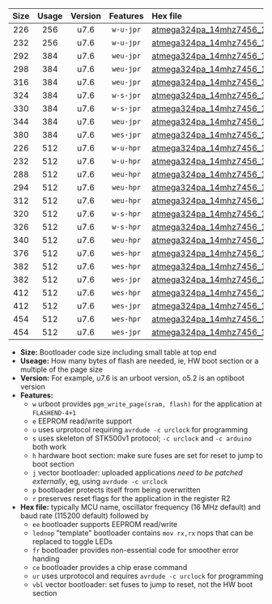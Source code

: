 |Size|Usage|Version|Features|Hex file|
|:-:|:-:|:-:|:-:|:--|
|226|256|u7.6|`w-u-jpr`|[atmega324pa_14mhz7456_19200bps_ur_vbl.hex](https://raw.githubusercontent.com/stefanrueger/urboot/main/atmega324pa_14mhz7456_19200bps_ur_vbl.hex)|
|232|256|u7.6|`w-u-jpr`|[atmega324pa_14mhz7456_19200bps_lednop_ur_vbl.hex](https://raw.githubusercontent.com/stefanrueger/urboot/main/atmega324pa_14mhz7456_19200bps_lednop_ur_vbl.hex)|
|292|384|u7.6|`weu-jpr`|[atmega324pa_14mhz7456_19200bps_ee_ur_vbl.hex](https://raw.githubusercontent.com/stefanrueger/urboot/main/atmega324pa_14mhz7456_19200bps_ee_ur_vbl.hex)|
|298|384|u7.6|`weu-jpr`|[atmega324pa_14mhz7456_19200bps_ee_lednop_ur_vbl.hex](https://raw.githubusercontent.com/stefanrueger/urboot/main/atmega324pa_14mhz7456_19200bps_ee_lednop_ur_vbl.hex)|
|316|384|u7.6|`weu-jpr`|[atmega324pa_14mhz7456_19200bps_ee_lednop_fr_ur_vbl.hex](https://raw.githubusercontent.com/stefanrueger/urboot/main/atmega324pa_14mhz7456_19200bps_ee_lednop_fr_ur_vbl.hex)|
|324|384|u7.6|`w-s-jpr`|[atmega324pa_14mhz7456_19200bps_vbl.hex](https://raw.githubusercontent.com/stefanrueger/urboot/main/atmega324pa_14mhz7456_19200bps_vbl.hex)|
|330|384|u7.6|`w-s-jpr`|[atmega324pa_14mhz7456_19200bps_lednop_vbl.hex](https://raw.githubusercontent.com/stefanrueger/urboot/main/atmega324pa_14mhz7456_19200bps_lednop_vbl.hex)|
|344|384|u7.6|`weu-jpr`|[atmega324pa_14mhz7456_19200bps_ee_lednop_fr_ce_ur_vbl.hex](https://raw.githubusercontent.com/stefanrueger/urboot/main/atmega324pa_14mhz7456_19200bps_ee_lednop_fr_ce_ur_vbl.hex)|
|380|384|u7.6|`wes-jpr`|[atmega324pa_14mhz7456_19200bps_ee_vbl.hex](https://raw.githubusercontent.com/stefanrueger/urboot/main/atmega324pa_14mhz7456_19200bps_ee_vbl.hex)|
|226|512|u7.6|`w-u-hpr`|[atmega324pa_14mhz7456_19200bps_ur.hex](https://raw.githubusercontent.com/stefanrueger/urboot/main/atmega324pa_14mhz7456_19200bps_ur.hex)|
|232|512|u7.6|`w-u-hpr`|[atmega324pa_14mhz7456_19200bps_lednop_ur.hex](https://raw.githubusercontent.com/stefanrueger/urboot/main/atmega324pa_14mhz7456_19200bps_lednop_ur.hex)|
|288|512|u7.6|`weu-hpr`|[atmega324pa_14mhz7456_19200bps_ee_ur.hex](https://raw.githubusercontent.com/stefanrueger/urboot/main/atmega324pa_14mhz7456_19200bps_ee_ur.hex)|
|294|512|u7.6|`weu-hpr`|[atmega324pa_14mhz7456_19200bps_ee_lednop_ur.hex](https://raw.githubusercontent.com/stefanrueger/urboot/main/atmega324pa_14mhz7456_19200bps_ee_lednop_ur.hex)|
|312|512|u7.6|`weu-hpr`|[atmega324pa_14mhz7456_19200bps_ee_lednop_fr_ur.hex](https://raw.githubusercontent.com/stefanrueger/urboot/main/atmega324pa_14mhz7456_19200bps_ee_lednop_fr_ur.hex)|
|320|512|u7.6|`w-s-hpr`|[atmega324pa_14mhz7456_19200bps.hex](https://raw.githubusercontent.com/stefanrueger/urboot/main/atmega324pa_14mhz7456_19200bps.hex)|
|326|512|u7.6|`w-s-hpr`|[atmega324pa_14mhz7456_19200bps_lednop.hex](https://raw.githubusercontent.com/stefanrueger/urboot/main/atmega324pa_14mhz7456_19200bps_lednop.hex)|
|340|512|u7.6|`weu-hpr`|[atmega324pa_14mhz7456_19200bps_ee_lednop_fr_ce_ur.hex](https://raw.githubusercontent.com/stefanrueger/urboot/main/atmega324pa_14mhz7456_19200bps_ee_lednop_fr_ce_ur.hex)|
|376|512|u7.6|`wes-hpr`|[atmega324pa_14mhz7456_19200bps_ee.hex](https://raw.githubusercontent.com/stefanrueger/urboot/main/atmega324pa_14mhz7456_19200bps_ee.hex)|
|382|512|u7.6|`wes-hpr`|[atmega324pa_14mhz7456_19200bps_ee_lednop.hex](https://raw.githubusercontent.com/stefanrueger/urboot/main/atmega324pa_14mhz7456_19200bps_ee_lednop.hex)|
|382|512|u7.6|`wes-jpr`|[atmega324pa_14mhz7456_19200bps_ee_lednop_vbl.hex](https://raw.githubusercontent.com/stefanrueger/urboot/main/atmega324pa_14mhz7456_19200bps_ee_lednop_vbl.hex)|
|412|512|u7.6|`wes-hpr`|[atmega324pa_14mhz7456_19200bps_ee_lednop_fr.hex](https://raw.githubusercontent.com/stefanrueger/urboot/main/atmega324pa_14mhz7456_19200bps_ee_lednop_fr.hex)|
|412|512|u7.6|`wes-jpr`|[atmega324pa_14mhz7456_19200bps_ee_lednop_fr_vbl.hex](https://raw.githubusercontent.com/stefanrueger/urboot/main/atmega324pa_14mhz7456_19200bps_ee_lednop_fr_vbl.hex)|
|454|512|u7.6|`wes-hpr`|[atmega324pa_14mhz7456_19200bps_ee_lednop_fr_ce.hex](https://raw.githubusercontent.com/stefanrueger/urboot/main/atmega324pa_14mhz7456_19200bps_ee_lednop_fr_ce.hex)|
|454|512|u7.6|`wes-jpr`|[atmega324pa_14mhz7456_19200bps_ee_lednop_fr_ce_vbl.hex](https://raw.githubusercontent.com/stefanrueger/urboot/main/atmega324pa_14mhz7456_19200bps_ee_lednop_fr_ce_vbl.hex)|

- **Size:** Bootloader code size including small table at top end
- **Useage:** How many bytes of flash are needed, ie, HW boot section or a multiple of the page size
- **Version:** For example, u7.6 is an urboot version, o5.2 is an optiboot version
- **Features:**
  + `w` urboot provides `pgm_write_page(sram, flash)` for the application at `FLASHEND-4+1`
  + `e` EEPROM read/write support
  + `u` uses urprotocol requiring `avrdude -c urclock` for programming
  + `s` uses skeleton of STK500v1 protocol; `-c urclock` and `-c arduino` both work
  + `h` hardware boot section: make sure fuses are set for reset to jump to boot section
  + `j` vector bootloader: uploaded applications *need to be patched externally*, eg, using `avrdude -c urclock`
  + `p` bootloader protects itself from being overwritten
  + `r` preserves reset flags for the application in the register R2
- **Hex file:** typically MCU name, oscillator frequency (16 MHz default) and baud rate (115200 default) followed by
  + `ee` bootloader supports EEPROM read/write
  + `lednop` "template" bootloader contains `mov rx,rx` nops that can be replaced to toggle LEDs
  + `fr` bootloader provides non-essential code for smoother error handing
  + `ce` bootloader provides a chip erase command
  + `ur` uses urprotocol and requires `avrdude -c urclock` for programming
  + `vbl` vector bootloader: set fuses to jump to reset, not the HW boot section
